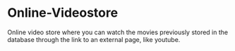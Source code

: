 # Online-Videostore
Online video store where you can watch the movies previously stored in the database through the link to an external page, like youtube.
